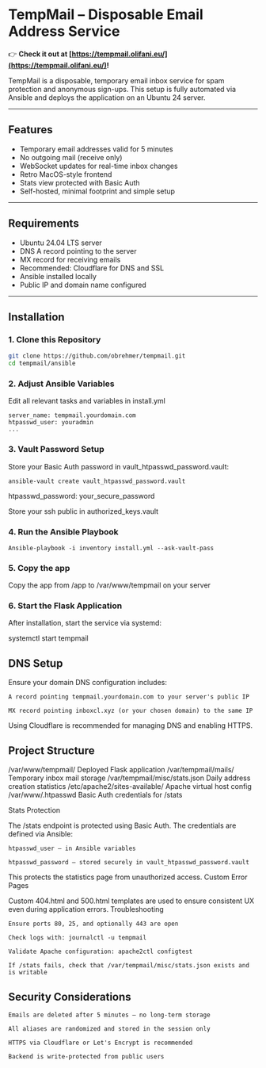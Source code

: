 # TempMail – Disposable Email Address Service

👉 **Check it out at [https://tempmail.olifani.eu/](https://tempmail.olifani.eu/)!**

TempMail is a disposable, temporary email inbox service for spam protection and anonymous sign-ups. This setup is fully automated via Ansible and deploys the application on an Ubuntu 24 server.

---

## Features

- Temporary email addresses valid for 5 minutes
- No outgoing mail (receive only)
- WebSocket updates for real-time inbox changes
- Retro MacOS-style frontend
- Stats view protected with Basic Auth
- Self-hosted, minimal footprint and simple setup

---

## Requirements

- Ubuntu 24.04 LTS server
- DNS A record pointing to the server
- MX record for receiving emails
- Recommended: Cloudflare for DNS and SSL
- Ansible installed locally
- Public IP and domain name configured

---

## Installation

### 1. Clone this Repository

```bash
git clone https://github.com/obrehmer/tempmail.git
cd tempmail/ansible
```

### 2. Adjust Ansible Variables

Edit all relevant tasks and variables in  install.yml 

```
server_name: tempmail.yourdomain.com
htpasswd_user: youradmin
...

```



### 3. Vault Password Setup

Store your Basic Auth password in vault_htpasswd_password.vault:

```
ansible-vault create vault_htpasswd_password.vault
```

htpasswd_password: your_secure_password

Store your ssh public in authorized_keys.vault



### 4. Run the Ansible Playbook

```
Ansible-playbook -i inventory install.yml --ask-vault-pass
```

### 5. Copy the app

Copy the app from /app to /var/www/tempmail on your server

### 6. Start the Flask Application

After installation, start the service via systemd:

systemctl start tempmail


## DNS Setup

Ensure your domain DNS configuration includes:

    A record pointing tempmail.yourdomain.com to your server's public IP

    MX record pointing inboxcl.xyz (or your chosen domain) to the same IP

Using Cloudflare is recommended for managing DNS and enabling HTTPS.

## Project Structure

/var/www/tempmail/	Deployed Flask application
/var/tempmail/mails/	Temporary inbox mail storage
/var/tempmail/misc/stats.json	Daily address creation statistics
/etc/apache2/sites-available/	Apache virtual host config
/var/www/.htpasswd	Basic Auth credentials for /stats

Stats Protection

The /stats endpoint is protected using Basic Auth. The credentials are defined via Ansible:

    htpasswd_user – in Ansible variables

    htpasswd_password – stored securely in vault_htpasswd_password.vault

This protects the statistics page from unauthorized access.
Custom Error Pages

Custom 404.html and 500.html templates are used to ensure consistent UX even during application errors.
Troubleshooting

    Ensure ports 80, 25, and optionally 443 are open

    Check logs with: journalctl -u tempmail

    Validate Apache configuration: apache2ctl configtest

    If /stats fails, check that /var/tempmail/misc/stats.json exists and is writable

## Security Considerations

    Emails are deleted after 5 minutes — no long-term storage

    All aliases are randomized and stored in the session only

    HTTPS via Cloudflare or Let's Encrypt is recommended

    Backend is write-protected from public users
